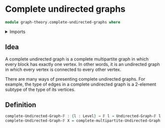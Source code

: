 # Complete undirected graphs

```agda
module graph-theory.complete-undirected-graphs where
```

<details><summary>Imports</summary>

```agda
open import graph-theory.complete-multipartite-graphs
open import graph-theory.finite-graphs
open import foundation.universe-levels
open import univalent-combinatorics.finite-types
```

</details>

## Idea

A complete undirected graph is a complete multipartite graph in which every block has exactly one vertex. In other words, it is an undirected graph in which every vertex is connected to every other vertex.

There are many ways of presenting complete undirected graphs. For example, the type of edges in a complete undirected graph is a 2-element subtype of the type of its vertices.

## Definition

```agda
complete-Undirected-Graph-𝔽 : {l : Level} → 𝔽 l → Undirected-Graph-𝔽 l l
complete-Undirected-Graph-𝔽 X = complete-multipartite-Undirected-Graph-𝔽 X (λ x → unit-𝔽)
```
